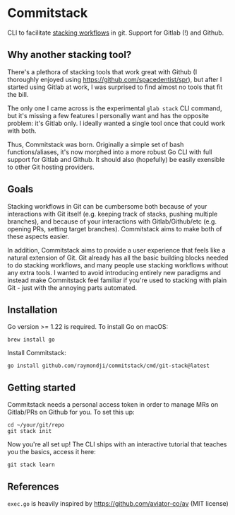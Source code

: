 # Commitstack

CLI to facilitate [stacking workflows](https://www.stacking.dev/) in git. Support for Gitlab (!) and Github.

## Why another stacking tool?

There's a plethora of stacking tools that work great with Github (I thoroughly enjoyed using https://github.com/spacedentist/spr), but after I started using Gitlab at work, I was surprised to find almost no tools that fit the bill.

The only one I came across is the experimental `glab stack` CLI command, but it's missing a few features I personally want and has the opposite problem: it's Gitlab only. I ideally wanted a single tool once that could work with both.

Thus, Commitstack was born. Originally a simple set of bash functions/aliases, it's now morphed into a more robust Go CLI with full support for Gitlab and Github. It should also (hopefully) be easily exensible to other Git hosting providers.

## Goals

Stacking workflows in Git can be cumbersome both because of your interactions with Git itself (e.g. keeping track of stacks, pushing multiple branches), and because of your interactions with Gitlab/Github/etc (e.g. opening PRs, setting target branches). Commitstack aims to make both of these aspects easier.

In addition, Commitstack aims to provide a user experience that feels like a natural extension of Git. Git already has all the basic building blocks needed to do stacking workflows, and many people use stacking workflows without any extra tools. I wanted to avoid introducing entirely new paradigms and instead make Commitstack feel familiar if you're used to stacking with plain Git - just with the annoying parts automated.

## Installation

Go version >= 1.22 is required. To install Go on macOS:
```
brew install go 
```

Install Commitstack:
```
go install github.com/raymondji/commitstack/cmd/git-stack@latest
```

## Getting started

Commitstack needs a personal access token in order to manage MRs on Gitlab/PRs on Github for you. To set this up:
```
cd ~/your/git/repo
git stack init
```

Now you're all set up! The CLI ships with an interactive tutorial that teaches you the basics, access it here:
```
git stack learn
```

## References

`exec.go` is heavily inspired by https://github.com/aviator-co/av (MIT license)
